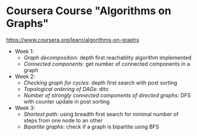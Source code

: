 # Coursera Course "Algorithms on Graphs"

https://www.coursera.org/learn/algorithms-on-graphs

- Week 1:
  - *Graph decomposition*: depth first reachablity algorithm implemented
  - *Connected components*: get number of connected components in a graph
- Week 2:
  - *Checking graph for cycles*: depth first search with post sorting
  - *Topological ordering of DAGs*: dito
  - *Number of strongly connected components of directed graphs*: DFS with counter update in post sorting
- Week 3:
  - *Shortest path*: using breadth first search for minimal number of steps from one node to an other
  - *Bipartite graphs*: check if a graph is bipartite using BFS